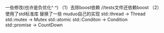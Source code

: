一些修改(也许是负优化^ ^)
（1）去除boost依赖 //tests文件还依赖boost
（2）使用了std标准库 替换了一些 muduo自己的实现
	std::thread -> Thread
	std::mutex -> Mutex
	std::atomic
	std::Conditon -> Condition	
	std::promise -> CountDown
	



